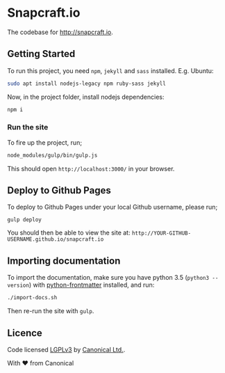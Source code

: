 # Snapcraft.io

The codebase for http://snapcraft.io.

## Getting Started

To run this project, you need `npm`, `jekyll` and `sass` installed. E.g. Ubuntu:

``` bash
sudo apt install nodejs-legacy npm ruby-sass jekyll
```

Now, in the project folder, install nodejs dependencies:

``` bash
npm i
```

### Run the site

To fire up the project, run;

``` bash
node_modules/gulp/bin/gulp.js
```

This should open `http://localhost:3000/` in your browser.

## Deploy to Github Pages

To deploy to Github Pages under your local Github username, please run;

`gulp deploy`

You should then be able to view the site at: `http://YOUR-GITHUB-USERNAME.github.io/snapcraft.io`

## Importing documentation

To import the documentation, make sure you have python 3.5 (`python3 --version`) with [python-frontmatter](https://pypi.python.org/pypi/python-frontmatter/0.2.1) installed, and run:

``` bash
./import-docs.sh
```

Then re-run the site with `gulp`.

## Licence

Code licensed [LGPLv3](http://opensource.org/licenses/lgpl-3.0.html) by [Canonical Ltd.](http://www.canonical.com/).

With ♥ from Canonical
